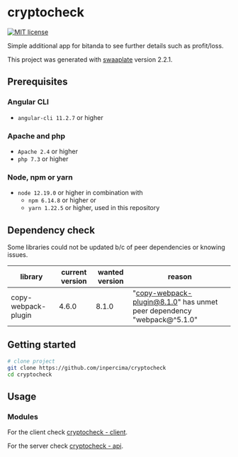 # cryptocheck

[![MIT license](https://img.shields.io/badge/license-MIT-blue.svg)](./LICENSE.md)

Simple additional app for bitanda to see further details such as profit/loss.

This project was generated with [swaaplate](https://github.com/inpercima/swaaplate) version 2.2.1.

## Prerequisites

### Angular CLI

* `angular-cli 11.2.7` or higher

### Apache and php

* `Apache 2.4` or higher
* `php 7.3` or higher

### Node, npm or yarn

* `node 12.19.0` or higher in combination with
  * `npm 6.14.8` or higher or
  * `yarn 1.22.5` or higher, used in this repository

## Dependency check

Some libraries could not be updated b/c of peer dependencies or knowing issues.

| library    | current version | wanted version | reason |
| ---------- | --------------- | -------------- | ------ |
| copy-webpack-plugin | 4.6.0 | 8.1.0 | "copy-webpack-plugin@8.1.0" has unmet peer dependency "webpack@^5.1.0" |

## Getting started

```bash
# clone project
git clone https://github.com/inpercima/cryptocheck
cd cryptocheck
```

## Usage

### Modules

For the client check [cryptocheck - client](./client).

For the server check [cryptocheck - api](./api).
